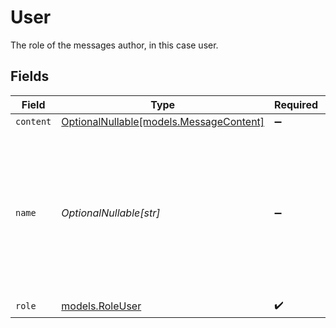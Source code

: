 # User

The role of the messages author, in this case user.


## Fields

| Field                                                                                                                        | Type                                                                                                                         | Required                                                                                                                     | Description                                                                                                                  | Example                                                                                                                      |
| ---------------------------------------------------------------------------------------------------------------------------- | ---------------------------------------------------------------------------------------------------------------------------- | ---------------------------------------------------------------------------------------------------------------------------- | ---------------------------------------------------------------------------------------------------------------------------- | ---------------------------------------------------------------------------------------------------------------------------- |
| `content`                                                                                                                    | [OptionalNullable[models.MessageContent]](../models/messagecontent.md)                                                       | :heavy_minus_sign:                                                                                                           | N/A                                                                                                                          |                                                                                                                              |
| `name`                                                                                                                       | *OptionalNullable[str]*                                                                                                      | :heavy_minus_sign:                                                                                                           | An optional name for the participant. Provides the model information to differentiate between participants of the same role. | John Doe                                                                                                                     |
| `role`                                                                                                                       | [models.RoleUser](../models/roleuser.md)                                                                                     | :heavy_check_mark:                                                                                                           | N/A                                                                                                                          |                                                                                                                              |